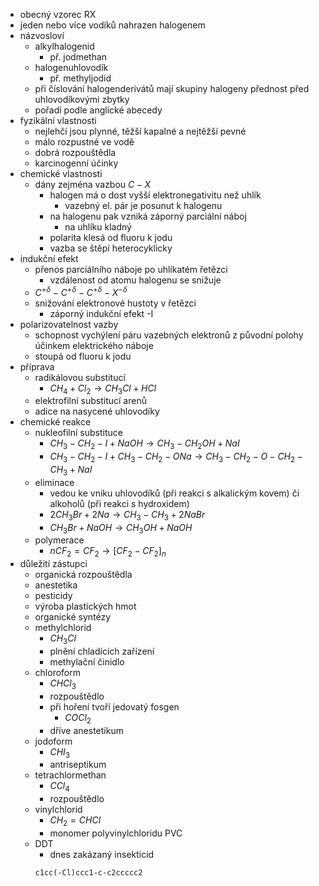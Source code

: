 - obecný vzorec RX
- jeden nebo více vodíků nahrazen halogenem
- názvosloví
	- alkylhalogenid
		- př. jodmethan
	- halogenuhlovodík
		- př. methyljodid
	- při číslování halogenderivátů mají skupiny halogeny přednost před uhlovodíkovými zbytky
	- pořadí podle anglické abecedy
- fyzikální vlastnosti
	- nejlehčí jsou plynné, těžší kapalné a nejtěžší pevné
	- málo rozpustné ve vodě
	- dobrá rozpouštědla
	- karcinogenní účinky
- chemické vlastnosti
	- dány zejména vazbou $C-X$
		- halogen má o dost vyšší elektronegativitu než uhlík
			- vazebný el. pár je posunut k halogenu
		- na halogenu pak vzniká záporný parciální náboj
			- na uhlíku kladný
		- polarita klesá od fluoru k jodu
		- vazba se štěpí heterocyklicky
- indukční efekt
	- přenos parciálního náboje po uhlíkatém řetězci
		- vzdálenost od atomu halogenu se snižuje
	- $C^{+\delta}-C^{+\delta}-C^{+\delta}-X^{-\delta}$
	- snižování elektronové hustoty v řetězci
		- záporný indukční efekt -I
- polarizovatelnost vazby
	- schopnost vychýlení páru vazebných elektronů z původní polohy účinkem elektrického náboje
	- stoupá od fluoru k jodu
- příprava
	- radikálovou substitucí
		- $CH_{4} + Cl_{2} \to CH_{3}Cl + HCl$
	- elektrofilní substitucí arenů
	- adice na nasycené uhlovodíky
- chemické reakce
	- nukleofilní substituce
		- $CH_{3}-CH_{2}-I + NaOH \to CH_{3}-CH_{2}OH + NaI$
		- $CH_{3}-CH_{2}-I + CH_{3}-CH_{2}-ONa \to CH_{3}-CH_{2}-O-CH_{2}-CH_{3} + NaI$
	- eliminace
		- vedou ke vniku uhlovodíků (při reakci s alkalickým kovem) či alkoholů (při reakci s hydroxidem)
		- $2CH_{3}Br + 2Na \to CH_{3}-CH_{3} + 2NaBr$
		- $CH_{3}Br + NaOH \to CH_{3}OH + NaOH$
	- polymerace
		- $n CF_{2}=CF_{2} \to [CF_{2}-CF_{2}]_{n}$
- důležití zástupci
	- organická rozpouštědla
	- anestetika
	- pesticidy
	- výroba plastických hmot
	- organické syntézy
	- methylchlorid
		- $CH_{3}Cl$
		- plnění chladících zařízení
		- methylační činidlo
	- chloroform
		- $CHCl_{3}$
		- rozpouštědlo
		- při hoření tvoří jedovatý fosgen
			- $COCl_{2}$
		- dříve anestetikum
	- jodoform
		- $CHI_{3}$
		- antriseptikum
	- tetrachlormethan
		- $CCl_{4}$
		- rozpouštědlo
	- vinylchlorid
		- $CH_{2}=CHCl$
		- monomer polyvinylchloridu PVC
	- DDT
		- dnes zakázaný insekticid
		``` smiles
		c1cc(-Cl)ccc1-c-c2ccccc2
		```